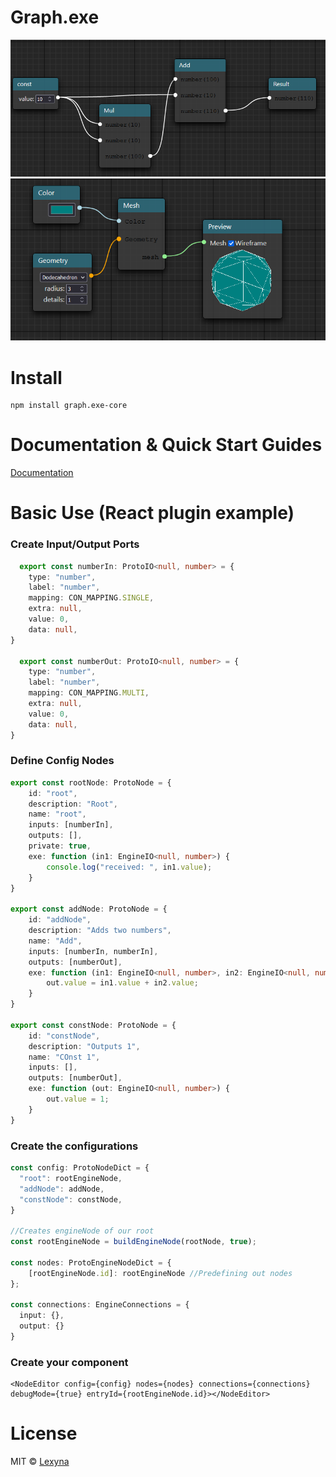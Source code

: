 # Graph.exe

![calculatorGraph](./img/Calculator.PNG)
![threeJSGraph](./img/ThreeJS.PNG)
# Install 

```
npm install graph.exe-core
```

# Documentation & Quick Start Guides

[Documentation](https://lexyna.github.io/graph.exe-core/)

# Basic Use (React plugin example)

### Create Input/Output Ports

```ts
  export const numberIn: ProtoIO<null, number> = {
    type: "number",
    label: "number",
    mapping: CON_MAPPING.SINGLE,
    extra: null,
    value: 0,
    data: null,
}

  export const numberOut: ProtoIO<null, number> = {
    type: "number",
    label: "number",
    mapping: CON_MAPPING.MULTI,
    extra: null,
    value: 0,
    data: null,
}
```

### Define Config Nodes

```ts
export const rootNode: ProtoNode = {
    id: "root",
    description: "Root",
    name: "root",
    inputs: [numberIn],
    outputs: [],
    private: true,
    exe: function (in1: EngineIO<null, number>) {
        console.log("received: ", in1.value);
    }
}

export const addNode: ProtoNode = {
    id: "addNode",
    description: "Adds two numbers",
    name: "Add",
    inputs: [numberIn, numberIn],
    outputs: [numberOut],
    exe: function (in1: EngineIO<null, number>, in2: EngineIO<null, number>, out: EngineIO<null, number>) {
        out.value = in1.value + in2.value;
    }
}

export const constNode: ProtoNode = {
    id: "constNode",
    description: "Outputs 1",
    name: "COnst 1",
    inputs: [],
    outputs: [numberOut],
    exe: function (out: EngineIO<null, number>) {
        out.value = 1;
    }
}
```

### Create the configurations

```ts
const config: ProtoNodeDict = {
  "root": rootEngineNode,
  "addNode": addNode,
  "constNode": constNode,
}

//Creates engineNode of our root
const rootEngineNode = buildEngineNode(rootNode, true);

const nodes: ProtoEngineNodeDict = {
    [rootEngineNode.id]: rootEngineNode //Predefining out nodes
};

const connections: EngineConnections = {
  input: {},
  output: {}
}
```

### Create your component

```tsx
<NodeEditor config={config} nodes={nodes} connections={connections} debugMode={true} entryId={rootEngineNode.id}></NodeEditor>
```

# License

MIT © [Lexyna](https://github.com/Lexyna)